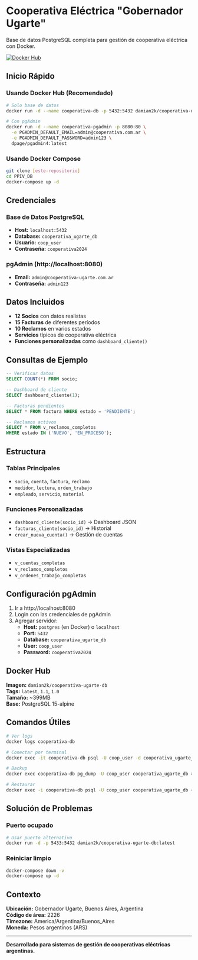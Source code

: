 # Cooperativa Eléctrica "Gobernador Ugarte"

Base de datos PostgreSQL completa para gestión de cooperativa eléctrica con Docker.

[![Docker Hub](https://img.shields.io/badge/Docker%20Hub-damian2k%2Fcooperativa--ugarte--db-blue)](https://hub.docker.com/r/damian2k/cooperativa-ugarte-db)

## Inicio Rápido

### Usando Docker Hub (Recomendado)

```bash
# Solo base de datos
docker run -d --name cooperativa-db -p 5432:5432 damian2k/cooperativa-ugarte-db:latest

# Con pgAdmin
docker run -d --name cooperativa-pgadmin -p 8080:80 \
  -e PGADMIN_DEFAULT_EMAIL=admin@cooperativa.com.ar \
  -e PGADMIN_DEFAULT_PASSWORD=admin123 \
  dpage/pgadmin4:latest
```

### Usando Docker Compose

```bash
git clone [este-repositorio]
cd PPIV_DB
docker-compose up -d
```

## Credenciales

### Base de Datos PostgreSQL
- **Host:** `localhost:5432`
- **Database:** `cooperativa_ugarte_db`
- **Usuario:** `coop_user`
- **Contraseña:** `cooperativa2024`

### pgAdmin (http://localhost:8080)
- **Email:** `admin@cooperativa-ugarte.com.ar`
- **Contraseña:** `admin123`

## Datos Incluidos

- **12 Socios** con datos realistas
- **15 Facturas** de diferentes períodos
- **10 Reclamos** en varios estados
- **Servicios** típicos de cooperativa eléctrica
- **Funciones personalizadas** como `dashboard_cliente()`

## Consultas de Ejemplo

```sql
-- Verificar datos
SELECT COUNT(*) FROM socio;

-- Dashboard de cliente
SELECT dashboard_cliente(1);

-- Facturas pendientes
SELECT * FROM factura WHERE estado = 'PENDIENTE';

-- Reclamos activos
SELECT * FROM v_reclamos_completos 
WHERE estado IN ('NUEVO', 'EN_PROCESO');
```

## Estructura

### Tablas Principales
- `socio`, `cuenta`, `factura`, `reclamo`
- `medidor`, `lectura`, `orden_trabajo`
- `empleado`, `servicio`, `material`

### Funciones Personalizadas
- `dashboard_cliente(socio_id)` → Dashboard JSON
- `facturas_cliente(socio_id)` → Historial
- `crear_nueva_cuenta()` → Gestión de cuentas

### Vistas Especializadas
- `v_cuentas_completas`
- `v_reclamos_completos`
- `v_ordenes_trabajo_completas`

## Configuración pgAdmin

1. Ir a http://localhost:8080
2. Login con las credenciales de pgAdmin
3. Agregar servidor:
   - **Host:** `postgres` (en Docker) o `localhost`
   - **Port:** `5432`
   - **Database:** `cooperativa_ugarte_db`
   - **User:** `coop_user`
   - **Password:** `cooperativa2024`

## Docker Hub

**Imagen:** `damian2k/cooperativa-ugarte-db`  
**Tags:** `latest`, `1.1`, `1.0`  
**Tamaño:** ~399MB  
**Base:** PostgreSQL 15-alpine

## Comandos Útiles

```bash
# Ver logs
docker logs cooperativa-db

# Conectar por terminal
docker exec -it cooperativa-db psql -U coop_user -d cooperativa_ugarte_db

# Backup
docker exec cooperativa-db pg_dump -U coop_user cooperativa_ugarte_db > backup.sql

# Restaurar
docker exec -i cooperativa-db psql -U coop_user cooperativa_ugarte_db < backup.sql
```

## Solución de Problemas

### Puerto ocupado
```bash
# Usar puerto alternativo
docker run -d -p 5433:5432 damian2k/cooperativa-ugarte-db:latest
```

### Reiniciar limpio
```bash
docker-compose down -v
docker-compose up -d
```

## Contexto

**Ubicación:** Gobernador Ugarte, Buenos Aires, Argentina  
**Código de área:** 2226  
**Timezone:** America/Argentina/Buenos_Aires  
**Moneda:** Pesos argentinos (ARS)

---

**Desarrollado para sistemas de gestión de cooperativas eléctricas argentinas.**
